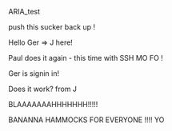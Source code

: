 ARIA_test

push this sucker back up !


Hello Ger => J here!

Paul does it again - this time with SSH MO FO !



Ger is signin in!


Does it work? from J


BLAAAAAAAHHHHHHH!!!!!

BANANNA HAMMOCKS FOR EVERYONE !!!!
YO


